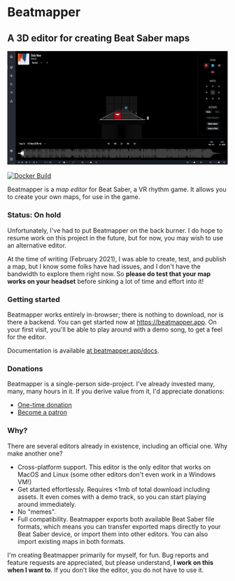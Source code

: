# Beatmapper

## A 3D editor for creating Beat Saber maps

![Beatmapper preview](https://github.com/bsmg/beatmapper/blob/master/preview.png?raw=true)

[![Docker Build](https://github.com/bsmg/beatmapper/actions/workflows/docker.yml/badge.svg)](https://github.com/bsmg/beatmapper/actions/workflows/docker.yml)

Beatmapper is a _map editor_ for Beat Saber, a VR rhythm game. It allows you to create your own maps, for use in the game.

### Status: On hold

Unfortunately, I've had to put Beatmapper on the back burner. I do hope to resume work on this project in the future, but for now, you may wish to use an alternative editor.

At the time of writing (February 2021), I was able to create, test, and publish a map, but I know some folks have had issues, and I don't have the bandwidth to explore them right now. So **please do test that your map works on your headset** before sinking a lot of time and effort into it!

### Getting started

Beatmapper works entirely in-browser; there is nothing to download, nor is there a backend. You can get started now at https://beatmapper.app. On your first visit, you'll be able to play around with a demo song, to get a feel for the editor.

Documentation is available [at beatmapper.app/docs](https://beatmapper.app/docs/docs/manual.html).

### Donations

Beatmapper is a single-person side-project. I've already invested many, many, many hours in it. If you derive value from it, I'd appreciate donations:

- [One-time donation](https://ko-fi.com/joshwcomeau)
- [Become a patron](https://www.patreon.com/joshwcomeau)

### Why?

There are several editors already in existence, including an official one. Why make another one?

- Cross-platform support. This editor is the only editor that works on MacOS and Linux (some other editors don't even work in a Windows VM!)
- Get started effortlessly. Requires <1mb of total download including assets. It even comes with a demo track, so you can start playing around immediately.
- No "memes".
- Full compatibility. Beatmapper exports both available Beat Saber file formats, which means you can transfer exported maps directly to your Beat Saber device, or import them into other editors. You can also import existing maps in both formats.

I'm creating Beatmapper primarily for myself, for fun. Bug reports and feature requests are appreciated, but please understand, **I work on this when I want to**. If you don't like the editor, you do not have to use it.
